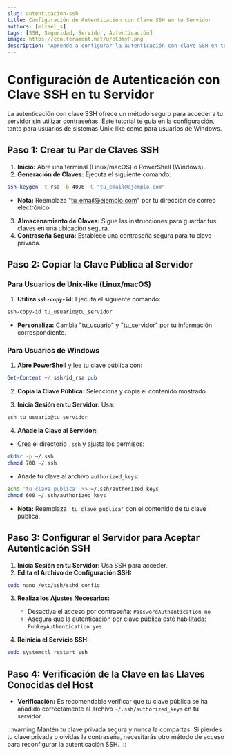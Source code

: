 ```yaml
---
slug: autenticacion-ssh
title: Configuración de Autenticación con Clave SSH en tu Servidor
authors: [mizael_s]
tags: [SSH, Seguridad, Servidor, Autenticación]
image: https://cdn.teramont.net/u/oC3myP.png
description: "Aprende a configurar la autenticación con clave SSH en tu servidor para mejorar la seguridad de tus conexiones."
---
```


# Configuración de Autenticación con Clave SSH en tu Servidor

La autenticación con clave SSH ofrece un método seguro para acceder a tu servidor sin utilizar contraseñas. Este tutorial te guía en la configuración, tanto para usuarios de sistemas Unix-like como para usuarios de Windows.

## Paso 1: Crear tu Par de Claves SSH

1. **Inicio:** Abre una terminal (Linux/macOS) o PowerShell (Windows).
2. **Generación de Claves:** Ejecuta el siguiente comando:

```bash
ssh-keygen -t rsa -b 4096 -C "tu_email@ejemplo.com"
```
- **Nota:** Reemplaza "tu_email@ejemplo.com" por tu dirección de correo electrónico.

3. **Almacenamiento de Claves:** Sigue las instrucciones para guardar tus claves en una ubicación segura.
4. **Contraseña Segura:** Establece una contraseña segura para tu clave privada.

## Paso 2: Copiar la Clave Pública al Servidor

### Para Usuarios de Unix-like (Linux/macOS)

1. **Utiliza `ssh-copy-id`:** Ejecuta el siguiente comando:

```bash
ssh-copy-id tu_usuario@tu_servidor
```
- **Personaliza:** Cambia "tu_usuario" y "tu_servidor" por tu información correspondiente.

### Para Usuarios de Windows

1. **Abre PowerShell** y lee tu clave pública con:

```powershell
Get-Content ~/.ssh/id_rsa.pub
```

2. **Copia la Clave Pública:** Selecciona y copia el contenido mostrado.

3. **Inicia Sesión en tu Servidor:** Usa:

```powershell
ssh tu_usuario@tu_servidor
```

4. **Añade la Clave al Servidor:**

- Crea el directorio `.ssh` y ajusta los permisos:
```bash
mkdir -p ~/.ssh
chmod 700 ~/.ssh
```

- Añade tu clave al archivo `authorized_keys`:
```bash
echo 'tu_clave_publica' >> ~/.ssh/authorized_keys
chmod 600 ~/.ssh/authorized_keys
```
- **Nota:** Reemplaza `'tu_clave_publica'` con el contenido de tu clave pública.

## Paso 3: Configurar el Servidor para Aceptar Autenticación SSH

1. **Inicia Sesión en tu Servidor:** Usa SSH para acceder.
2. **Edita el Archivo de Configuración SSH:**

```bash
sudo nano /etc/ssh/sshd_config
```

3. **Realiza los Ajustes Necesarios:**
   - Desactiva el acceso por contraseña: `PasswordAuthentication no`
   - Asegura que la autenticación por clave pública esté habilitada: `PubkeyAuthentication yes`

4. **Reinicia el Servicio SSH:**

```bash
sudo systemctl restart ssh
```

## Paso 4: Verificación de la Clave en las Llaves Conocidas del Host

- **Verificación:** Es recomendable verificar que tu clave pública se ha añadido correctamente al archivo `~/.ssh/authorized_keys` en tu servidor.

:::warning
Mantén tu clave privada segura y nunca la compartas. Si pierdes tu clave privada o olvidas la contraseña, necesitarás otro método de acceso para reconfigurar la autenticación SSH.
:::